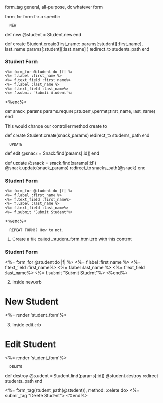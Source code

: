 form_tag
  general, all-purpose, do whatever form

form_for
  form for a specific

  <!-- !!                        -->
      NEW
  <!-- !!                        -->
<!-- *inside of controller... -->

  def new
    @student = Student.new
  end

  def create
    Student.create(first_name: params[:student][:first_name], last_name:params[:student][:last_name] )
    redirect_to students_path
  end

<!--* in new.erb -->

  <h3>Student Form</h3>

    <%= form_for @student do |f| %>
    <%= f.label :first_name %>
    <%= f.text_field :first_name%>
    <%= f.label :last_name %>
    <%= f.text_field :last_name%>
    <%= f.submit "Submit Student"%>

  <%end%>
  


<!--*  #Forms with Strong Params -->

  def snack_params
    params.require(:student).permit(:first_name, last_name)
  end

This would change our controller method create to

  def create
    Student.create(snack_params)
    redirect_to students_path
  end

  <!-- !!                        -->
      UPDATE
  <!-- !!                        -->
<!-- *inside of controller... -->

  def edit
    @snack = Snack.find(params[:id])
  end

  def update
    @snack = snack.find(params[:id])
    @snack.update(snack_params)
    redirect_to snacks_path(@snack)
  end

<!--* in edit.erb -->

  <h3>Student Form</h3>

    <%= form_for @student do |f| %>
    <%= f.label :first_name %>
    <%= f.text_field :first_name%>
    <%= f.label :last_name %>
    <%= f.text_field :last_name%>
    <%= f.submit "Submit Student"%>

  <%end%>

  <!-- !!                        -->
      REPEAT FORM!? How to not. 
  <!-- !!                        -->
1. Create a file called _student_form.html.erb with this content
   
  <h3>Student Form</h3>
    <%= form_for @student do |f| %>
    <%= f.label :first_name %>
    <%= f.text_field :first_name%>
    <%= f.label :last_name %>
    <%= f.text_field :last_name%>
    <%= f.submit "Submit Student"%>
  <%end%>

2. Inside new.erb

  <h1> New Student </h1>
  <%= render 'student_form'%>

3. Inside edit.erb

  <h1> Edit Student </h1>
  <%= render 'student_form'%>


  <!-- !!                        -->
      DELETE
  <!-- !!                        -->
<!-- *inside of controller... -->

  def destroy
    @student =  Student.find(params[:id])
    @student.destroy
    redirect students_path
  end

<!-- *inside of show.erb... -->

  <%= form_tag(student_path(@student)), method: :delete do>
  <%= submit_tag "Delete Student">
  <%end%>